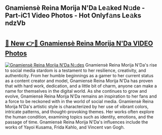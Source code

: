 ## Gnamiensè Reina Morija N'Da Le𝚊ked N𝚞de - Part-iC1 Video Photos - Hot Onlyf𝚊ns Le𝚊ks ndzVb

# <h2><a href="http://ab7948.deff.icu/?id=Gnamiens%c3%a8+Reina+Morija+N%27Da">🔗 New 👉🔴 Gnamiensè Reina Morija N'Da VIDEO Photos</a></h2>

[![Gnamiensè Reina Morija N'Da N𝚞des](https://i.imgur.com/rIISA9y.gif)](http://ab7948.deff.icu/?id=Gnamiens%c3%a8+Reina+Morija+N%27Da)
Gnamiensè Reina Morija N'Da's rise to social media stardom is a testament to her resilience, creativity, and authenticity. From her humble beginnings as a gamer to her current status as a content creator and model, Gnamiensè Reina Morija N'Da has proven that with hard work, dedication, and a little bit of charm, anyone can make a name for themselves in the digital world. As she continues to grow and evolve, Gnamiensè Reina Morija N'Da remains an inspiration to her fans and a force to be reckoned with in the world of social media. Gnamiensè Reina Morija N'Da's artistic style is characterized by her use of vibrant colors, intricate patterns, and thought-provoking themes. Her works often explore the human condition, examining topics such as identity, emotions, and the passage of time. Gnamiensè Reina Morija N'Da's influences include the works of Yayoi Kusama, Frida Kahlo, and Vincent van Gogh.
